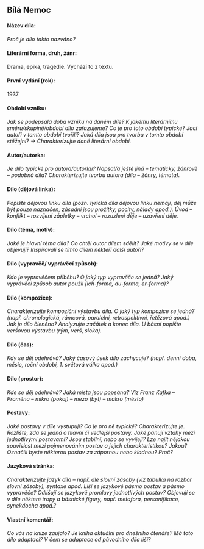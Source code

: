 ## Bílá Nemoc

#### Název díla:
_Proč je dílo takto nazváno?_

#### Literární forma, druh, žánr:
Drama, epika, tragédie. Vychází to z textu.

#### První vydání (rok):
1937

#### Období vzniku:
_Jak se podepsala doba vzniku na daném díle? K jakému literárnímu směru/skupině/období dílo zařazujeme? Co je pro toto období typické? Jací autoři v tomto období tvořili? Jaká díla jsou pro tvorbu v tomto období stěžejní? → Charakterizujte dané literární období._

#### Autor/autorka:
_Je dílo typické pro autora/autorku? Napsal/a ještě jiná – tematicky, žánrově – podobná díla? Charakterizujte tvorbu autora (díla – žánry, témata)._

#### Dílo (dějová linka):
_Popište dějovou linku díla (pozn. lyrická díla dějovou linku nemají, děj může být pouze naznačen, zásadní jsou prožitky, pocity, nálady apod.). Úvod – konflikt – rozvíjení zápletky – vrchol – rozuzlení děje – uzavření děje._

#### Dílo (téma, motiv):
_Jaké je hlavní téma díla? Co chtěl autor dílem sdělit? Jaké motivy se v díle objevují? Inspirovali se tímto dílem někteří další autoři?_

#### Dílo (vypravěč/ vyprávěcí způsob):
_Kdo je vypravěčem příběhu? O jaký typ vypravěče se jedná? Jaký vyprávěcí způsob autor použil (ich-forma, du-forma, er-forma)?_

#### Dílo (kompozice):
_Charakterizujte kompoziční výstavbu díla. O jaký typ kompozice se jedná? (např. chronologická, rámcová, paralelní, retrospektivní, řetězová apod.) Jak je dílo členěno? Analyzujte začátek a konec díla. U básní popište veršovou výstavbu (rým, verš, sloka)._

#### Dílo (čas):
_Kdy se děj odehrává? Jaký časový úsek dílo zachycuje? (např. denní doba, měsíc, roční období, 1. světová válka apod.)_

#### Dílo (prostor):
_Kde se děj odehrává? Jaká místa jsou popsána? Viz Franz Kafka – Proměna – mikro (pokoj) – mezo (byt) – makro (město)_

#### Postavy:
_Jaké postavy v díle vystupují? Co je pro ně typické? Charakterizujte je. Rozlište, zda se jedná o hlavní či vedlejší postavy. Jaké panují vztahy mezi jednotlivými postavami? Jsou stabilní, nebo se vyvíjejí? Lze najít nějakou souvislost mezi pojmenováním postav a jejich charakteristikou? Jakou? Označili byste některou postav za zápornou nebo kladnou? Proč?_

#### Jazyková stránka:
_Charakterizujte jazyk díla – např. dle slovní zásoby (viz tabulka na rozbor slovní zásoby), syntaxe apod. Liší se jazykově pásmo postav a pásmo vypravěče? Odlišují se jazykově promluvy jednotlivých postav? Objevují se v díle některé tropy a básnické figury, např. metafora, personifikace, synekdocha apod.?_

#### Vlastní komentář:
_Co vás na knize zaujalo? Je kniha aktuální pro dnešního čtenáře? Má toto dílo adaptaci? V čem se adaptace od původního díla liší?_
